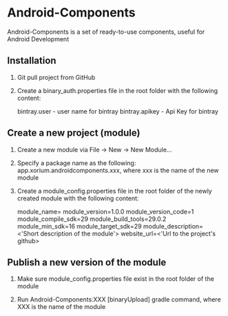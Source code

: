 # Android-Components

Android-Components is a set of ready-to-use components, useful for Android Development

## Installation

1. Git pull project from GitHub

2. Create a binary_auth.properties file in the root folder with the following content: 

    bintray.user - user name for bintray
    bintray.apikey - Api Key for bintray 
    
## Create a new project (module)

1. Create a new module via File -> New -> New Module...

2. Specify a package name as the following: app.xorium.androidcomponents.xxx, where xxx is the name of the new module

3. Create a module_config.properties file in the root folder of the newly created module with the following content:

    module_name=<name of the module>
    module_version=1.0.0
    module_version_code=1
    module_compile_sdk=29
    module_build_tools=29.0.2
    module_min_sdk=16
    module_target_sdk=29
    module_description=<'Short description of the module'>
    website_url=<'Url to the project's github>
    
## Publish a new version of the module

1. Make sure module_config.properties file exist in the root folder of the module

2. Run Android-Components:XXX [binaryUpload] gradle command, where XXX is the name of the module